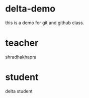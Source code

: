 # delta-demo
this is a demo for git and github class.

# teacher
shradhakhapra

# student 
delta student